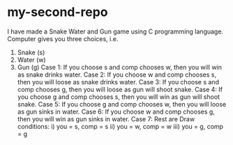 # my-second-repo
I have made a Snake Water and Gun game using C programming language.
Computer gives you three choices, i.e. 
1. Snake (s)
2. Water (w)
3. Gun (g)
Case 1:
If you choose s and comp chooses w, then you will win as snake drinks water.
Case 2:
If you choose w and comp chooses s, then you will loose as snake drinks water.
Case 3:
If you choose s and comp chooses g, then you will loose as gun will shoot snake.
Case 4:
If you choose g and comp chooses s, then you will win as gun will shoot snake.
Case 5:
If you choose g and comp chooses w, then you will loose as gun sinks in water.
Case 6:
If you choose w and comp chooses g, then you will win as gun sinks in water.
Case 7:
Rest are Draw conditions:
i) you = s, comp = s
ii) you = w, comp = w
iii) you = g, comp = g